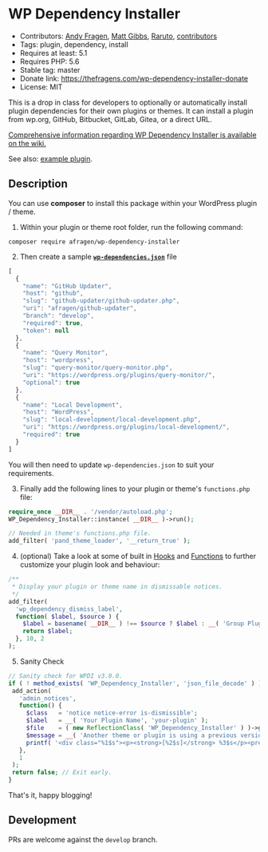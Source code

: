 # WP Dependency Installer
* Contributors: [Andy Fragen](https://github.com/afragen), [Matt Gibbs](https://github.com/mgibbs189), [Raruto](https://github.com/Raruto), [contributors](https://github.com/afragen/wp-dependency-installer/graphs/contributors)
* Tags: plugin, dependency, install
* Requires at least: 5.1
* Requires PHP: 5.6
* Stable tag: master
* Donate link: <https://thefragens.com/wp-dependency-installer-donate>
* License: MIT

This is a drop in class for developers to optionally or automatically install plugin dependencies for their own plugins or themes. It can install a plugin from wp.org, GitHub, Bitbucket, GitLab, Gitea, or a direct URL.

[Comprehensive information regarding WP Dependency Installer is available on the wiki.](https://github.com/afragen/wp-dependency-installer/wiki)

See also: [example plugin](https://github.com/afragen/wp-dependency-installer-examples).

## Description

You can use **composer** to install this package within your WordPress plugin / theme.

1. Within your plugin or theme root folder, run the following command:

```shell
composer require afragen/wp-dependency-installer
```

2. Then create a sample [**`wp-dependencies.json`**](https://github.com/afragen/wp-dependency-installer/wiki/Configuration#json-config-file-format) file

```js
[
  {
    "name": "GitHub Updater",
    "host": "github",
    "slug": "github-updater/github-updater.php",
    "uri": "afragen/github-updater",
    "branch": "develop",
    "required": true,
    "token": null
  },
  {
    "name": "Query Monitor",
    "host": "wordpress",
    "slug": "query-monitor/query-monitor.php",
    "uri": "https://wordpress.org/plugins/query-monitor/",
    "optional": true
  },
  {
    "name": "Local Development",
    "host": "WordPress",
    "slug": "local-development/local-development.php",
    "uri": "https://wordpress.org/plugins/local-development/",
    "required": true
  }
]
```

You will then need to update `wp-dependencies.json` to suit your requirements.

3. Finally add the following lines to your plugin or theme's `functions.php` file:

```php
require_once __DIR__ . '/vendor/autoload.php';
WP_Dependency_Installer::instance( __DIR__ )->run();

// Needed in theme's functions.php file.
add_filter( 'pand_theme_loader', '__return_true' );
```

4. (optional) Take a look at some of built in [Hooks](https://github.com/afragen/wp-dependency-installer/wiki/Actions-and-Hooks) and [Functions](https://github.com/afragen/wp-dependency-installer/wiki/Helper-Functions) to further customize your plugin look and behaviour:

```php
/**
 * Display your plugin or theme name in dismissable notices.
 */
add_filter(
  'wp_dependency_dismiss_label',
  function( $label, $source ) {
    $label = basename( __DIR__ ) !== $source ? $label : __( 'Group Plugin Installer', 'group-plugin-installer' );
    return $label;
  }, 10, 2
);
```

5. Sanity Check

```php
// Sanity check for WPDI v3.0.0.
if ( ! method_exists( 'WP_Dependency_Installer', 'json_file_decode' ) ) {
 add_action(
   'admin_notices',
   function() {
     $class   = 'notice notice-error is-dismissible';
     $label   = __( 'Your Plugin Name', 'your-plugin' );
     $file    = ( new ReflectionClass( 'WP_Dependency_Installer' ) )->getFilename();
     $message = __( 'Another theme or plugin is using a previous version of the WP Dependency Installer library, please update this file and try again:', 'group-plugin-installer' );
     printf( '<div class="%1$s"><p><strong>[%2$s]</strong> %3$s</p><pre>%4$s</pre></div>', esc_attr( $class ), esc_html( $label ), esc_html( $message ), esc_html( $file ) );
   },
   1
 );
 return false; // Exit early.
}
```

That's it, happy blogging!

## Development

PRs are welcome against the `develop` branch.